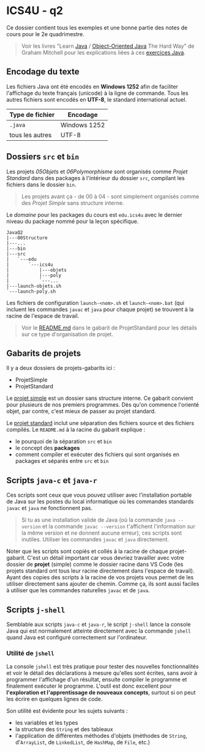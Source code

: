 # ICS4U - q2

Ce dossier contient tous les exemples et une bonne partie des notes de cours pour le 2e quadrimestre.

>Voir les livres "Learn [Java](https://learnjavathehardway.org/) / [Object-Oriented Java](https://grahammitchell.com/learn-java-oop/) The Hard Way" de Graham Mitchell pour les explications liées à ces [exercices Java](https://programmingbydoing.com/).

## Encodage du texte

Les fichiers Java ont été encodés en **Windows 1252** afin de faciliter l'affichage du texte français (unicode) à la ligne de commande. Tous les autres fichiers sont encodés en **UTF-8**, le standard international actuel.

Type de fichier | Encodage
--- | ---
`.java` | Windows 1252
tous les autres | UTF-8

## Dossiers `src` et `bin`

Les projets *05Objets* et *06Polymorphisme* sont organisés comme *Projet Standard* dans des packages à l'intérieur du dossier `src`, compilant les fichiers dans le dossier `bin`.

>Les projets avant ça - de 00 à 04 - sont simplement organisés comme des *Projet Simple* sans structure interne.

Le *domaine* pour les packages du cours est `edu.ics4u` avec le dernier niveau du package nommé pour la leçon spécifique.

```
JavaQ2
|---00Structure
|---...
|---bin
|---src
|   `---edu
|       `---ics4u
|           |---objets
|           |---poly
|           `---...
|---launch-objets.sh
`---launch-poly.sh
```

Les fichiers de configuration `launch-<nom>.sh` et `launch-<nom>.bat` (qui incluent les commandes `javac` et `java` pour chaque projet) se trouvent à la racine de l'espace de travail.

>Voir le [README.md](./ProjetStandard/README.md) dans le gabarit de ProjetStandard pour les détails sur ce type d'organisation de projet.

## Gabarits de projets

Il y a deux dossiers de projets-gabarits ici :

* ProjetSimple
* ProjetStandard

Le [projet simple](ProjetSimple) est un dossier sans structure interne. Ce gabarit convient pour plusieurs de nos premiers programmes. Dès qu'on commence l'orienté objet, par contre, c'est mieux de passer au projet standard.

Le [projet standard](ProjetStandard) inclut une séparation des fichiers source et des fichiers compilés. Le `README.md` à la racine du gabarit explique :

* le pourquoi de la séparation `src` et `bin`
* le concept des **packages**
* comment compiler et exécuter des fichiers qui sont organisés en packages et séparés entre `src` et `bin`

## Scripts `java-c` et `java-r`

Ces scripts sont ceux que vous pouvez utiliser avec l'installation portable de Java sur les postes du local informatique où les commandes standards `javac` et `java` ne fonctionnent pas.

>Si tu as une installation valide de Java (où la commande `java --version`  et la commande `javac --version` t'affichent l'information sur la même version et ne donnent aucune erreur), ces scripts sont inutiles. Utiliser les commandes `javac` et `java` directement.

Noter que les scripts sont copiés et collés à la racine de chaque projet-gabarit. C'est un détail important car vous devriez travailler avec votre dossier de **projet** (simple) comme le dossier racine dans VS Code (les projets standard ont tous leur racine directement dans l'espace de travail). Ayant des copies des scripts à la racine de vos projets vous permet de les utiliser directement sans ajouter de chemin. Comme ça, ils sont aussi faciles à utiliser que les commandes naturelles `javac` et de `java`.

## Scripts `j-shell`

Semblable aux scripts `java-c` et `java-r`, le script `j-shell` lance la console Java qui est normalement atteinte directement avec la commande `jshell` quand Java est configuré correctement sur l'ordinateur.

### Utilité de `jshell`

La console `jshell` est très pratique pour tester des nouvelles fonctionnalités et voir le détail des déclarations à mesure qu'elles sont écrites, sans avoir à programmer l'affichage d'un résultat, ensuite compiler le programme et finalement exécuter le programme. L'outil est donc excellent pour **l'exploration et l'apprentissage de nouveaux concepts**, surtout si on peut les écrire en quelques lignes de code.

Son utilité est évidente pour les sujets suivants :

* les variables et les types
* la structure des `String` et des tableaux
* l'application de différentes méthodes d'objets (méthodes de `String`, d'`ArrayList`, de `LinkedList`, de `HashMap`, de `File`, etc.)
